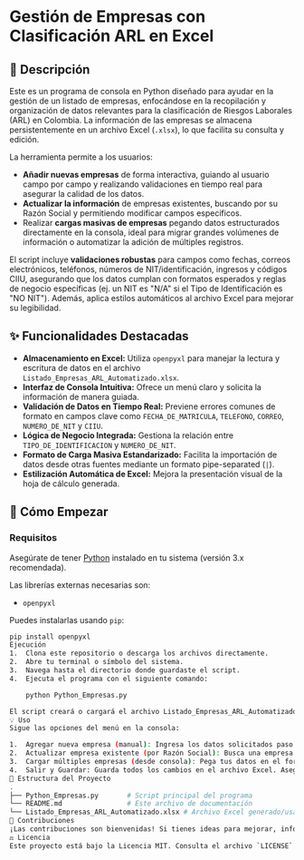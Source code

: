 # Gestión de Empresas con Clasificación ARL en Excel

## 📝 Descripción

Este es un programa de consola en Python diseñado para ayudar en la gestión de un listado de empresas, enfocándose en la recopilación y organización de datos relevantes para la clasificación de Riesgos Laborales (ARL) en Colombia. La información de las empresas se almacena persistentemente en un archivo Excel (`.xlsx`), lo que facilita su consulta y edición.

La herramienta permite a los usuarios:

* **Añadir nuevas empresas** de forma interactiva, guiando al usuario campo por campo y realizando validaciones en tiempo real para asegurar la calidad de los datos.
* **Actualizar la información** de empresas existentes, buscando por su Razón Social y permitiendo modificar campos específicos.
* Realizar **cargas masivas de empresas** pegando datos estructurados directamente en la consola, ideal para migrar grandes volúmenes de información o automatizar la adición de múltiples registros.

El script incluye **validaciones robustas** para campos como fechas, correos electrónicos, teléfonos, números de NIT/identificación, ingresos y códigos CIIU, asegurando que los datos cumplan con formatos esperados y reglas de negocio específicas (ej. un NIT es "N/A" si el Tipo de Identificación es "NO NIT"). Además, aplica estilos automáticos al archivo Excel para mejorar su legibilidad.

## ✨ Funcionalidades Destacadas

* **Almacenamiento en Excel:** Utiliza `openpyxl` para manejar la lectura y escritura de datos en el archivo `Listado_Empresas_ARL_Automatizado.xlsx`.
* **Interfaz de Consola Intuitiva:** Ofrece un menú claro y solicita la información de manera guiada.
* **Validación de Datos en Tiempo Real:** Previene errores comunes de formato en campos clave como `FECHA_DE_MATRICULA`, `TELEFONO`, `CORREO`, `NUMERO_DE_NIT` y `CIIU`.
* **Lógica de Negocio Integrada:** Gestiona la relación entre `TIPO_DE_IDENTIFICACION` y `NUMERO_DE_NIT`.
* **Formato de Carga Masiva Estandarizado:** Facilita la importación de datos desde otras fuentes mediante un formato pipe-separated (`|`).
* **Estilización Automática de Excel:** Mejora la presentación visual de la hoja de cálculo generada.

## 🚀 Cómo Empezar

### Requisitos

Asegúrate de tener [Python](https://www.python.org/downloads/) instalado en tu sistema (versión 3.x recomendada).

Las librerías externas necesarias son:
* `openpyxl`

Puedes instalarlas usando `pip`:

```bash
pip install openpyxl
Ejecución
1.  Clona este repositorio o descarga los archivos directamente.
2.  Abre tu terminal o símbolo del sistema.
3.  Navega hasta el directorio donde guardaste el script.
4.  Ejecuta el programa con el siguiente comando:

    python Python_Empresas.py

El script creará o cargará el archivo Listado_Empresas_ARL_Automatizado.xlsx y te presentará el menú principal.
💡 Uso
Sigue las opciones del menú en la consola:

1.  Agregar nueva empresa (manual): Ingresa los datos solicitados paso a paso.
2.  Actualizar empresa existente (por Razón Social): Busca una empresa por su nombre y selecciona los campos a modificar.
3.  Cargar múltiples empresas (desde consola): Pega tus datos en el formato `CAMPO1|CAMPO2|...|CAMPO15` (consulta los `ENCABEZADOS` en el código para el orden exacto). Finaliza la carga escribiendo `FIN_CARGA`.
4.  Salir y Guardar: Guarda todos los cambios en el archivo Excel. Asegúrate de que el archivo no esté abierto en otra aplicación (como Microsoft Excel) al momento de guardar para evitar errores de permisos.
📁 Estructura del Proyecto
.
├── Python_Empresas.py       # Script principal del programa
└── README.md                # Este archivo de documentación
└── Listado_Empresas_ARL_Automatizado.xlsx # Archivo Excel generado/usado por el script
🤝 Contribuciones
¡Las contribuciones son bienvenidas! Si tienes ideas para mejorar, informes de errores o quieres añadir nuevas funcionalidades, no dudes en abrir un *issue* o enviar un *pull request*.
⚖️ Licencia
Este proyecto está bajo la Licencia MIT. Consulta el archivo `LICENSE` para más detalles.
